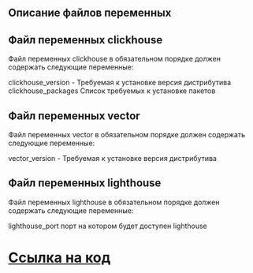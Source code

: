 Описание файлов переменных
----

Файл переменных clickhouse
--
Файл переменных clickhouse в обязательном порядке должен содержать следующие переменные:

clickhouse_version -	Требуемая к установке версия дистрибутива
clickhouse_packages 	Список требуемых к установке пакетов

Файл переменных vector
--
Файл переменных vector в обязательном порядке должен содержать следующие переменные:

vector_version - Требуемая к установке версия дистрибутива

Файл переменных lighthouse
---

Файл переменных lighthouse в обязательном порядке должен содержать следующие переменные:

lighthouse_port 	порт на котором будет доступен lighthouse



# [Ссылка на код](https://github.com/Vadim-Nazarov/netologi/tree/main/ans/08-ansible-03-yandex/playbook)
